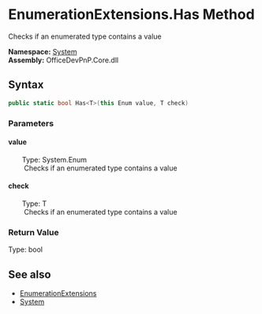 # EnumerationExtensions.Has Method  
 Checks if an enumerated type contains a value   

**Namespace:** [System](System.md)  
**Assembly:** OfficeDevPnP.Core.dll  
## Syntax
```C#
public static bool Has<T>(this Enum value, T check)
```
### Parameters
#### value  
&emsp;&emsp;Type: System.Enum  
&emsp;&emsp; Checks if an enumerated type contains a value   

  

#### check  
&emsp;&emsp;Type: T  
&emsp;&emsp; Checks if an enumerated type contains a value   

  

### Return Value
Type: bool  

## See also
- [EnumerationExtensions](System.EnumerationExtensions.md) 
- [System](System.md) 
